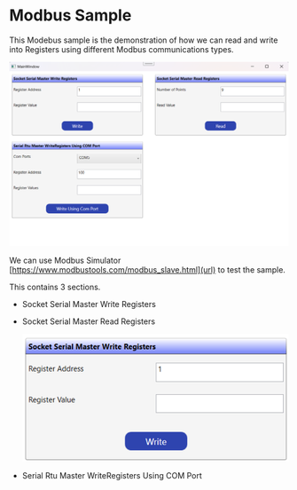 # Modbus Sample
This Modebus sample is the demonstration of how we can read and write into Registers using different Modbus communications types. 

![ModBus Sample Application UI](ModbusWPF/Docs/Images/ModbusSampleUI.png)

We can use Modbus Simulator [https://www.modbustools.com/modbus_slave.html](url) to test the sample.

This contains 3 sections. 

- Socket Serial Master Write Registers
  
- Socket Serial Master Read Registers
  
  ![Screenshot](ModbusWPF/Docs/Images/SocketSerialMasterReadRegisters.png)
  
- Serial Rtu Master WriteRegisters Using COM Port
  

